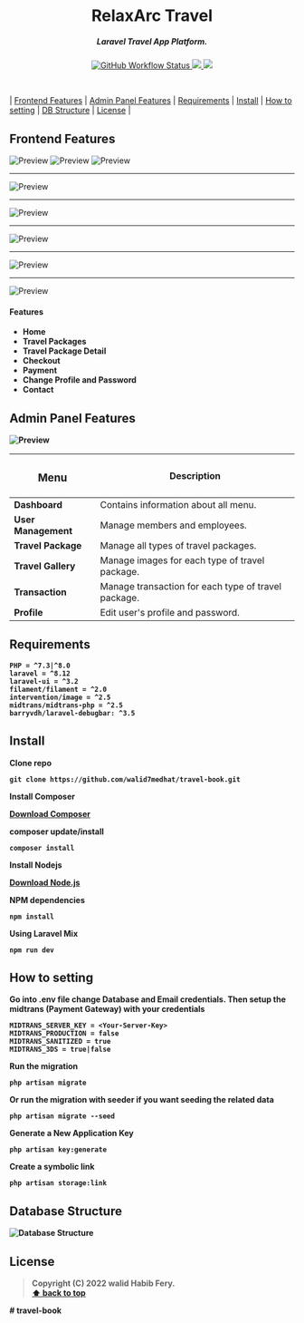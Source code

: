<!-- <p align="center">
<img align="center" src="http://ForTheBadge.com/images/badges/built-with-love.svg"> <img align="center" src="http://ForTheBadge.com/images/badges/makes-people-smile.svg"> <img align="center" src="http://ForTheBadge.com/images/badges/built-by-developers.svg">
</p>

# Laravel Travel App Platform

This is a travel app platform I made mostly using Laravel ^8.12 -->

<h1 align="center">
RelaxArc Travel
</h1>

<h5 align="center">
Laravel Travel App Platform.
</h5>

<p align="center">
    <a href="https://github.com/walid7medhat/travel book/actions/workflows/test.yml">
    <img alt="GitHub Workflow Status" src="https://img.shields.io/github/actions/workflow/status/walid7medhat/relaxarc-travel/test.yml?logo=github">
    <a href="https://www.php.net">
        <img src="https://img.shields.io/badge/php-%3E%3D8.1-%23777BB4" />
    </a>
    <a href="https://laravel.com">
        <img src="https://img.shields.io/badge/laravel-8.x-%23EC4E3D" />
    </a>
</p>

</br>

| [Frontend Features][] | [Admin Panel Features][] | [Requirements][] | [Install][] | [How to setting][] | [DB Structure][] | [License][] |

## Frontend Features

<img src="public/assets/front-1.png" alt="Preview"/>
<img src="public/assets/front-2.png" alt="Preview"/>
<img src="public/assets/front-3.png" alt="Preview"/>
<hr>
<img src="public/assets/front-4.png" alt="Preview"/>
<hr>
<img src="public/assets/front-5.png" alt="Preview"/>
<hr>
<img src="public/assets/front-6.png" alt="Preview"/>
<hr>
<img src="public/assets/front-7.png" alt="Preview"/>
<hr>
<img src="public/assets/front-8.png" alt="Preview"/>

#### Features

-   <b> Home
-   <b> Travel Packages
-   <b> Travel Package Detail
-   <b> Checkout
-   <b> Payment
-   <b> Change Profile and Password
-   <b> Contact

## Admin Panel Features

<img src="public/assets/admin-panel.png" alt="Preview"/>

| <h3>Menu </h3>     | Description                                             |
| ------------------ | ------------------------------------------------------- |
| <b>Dashboard       | </b>Contains information about all menu.                |
| <b>User Management | </b>Manage members and employees.                       |
| <b>Travel Package  | </b>Manage all types of travel packages.                |
| <b>Travel Gallery  | </b>Manage images for each type of travel package.      |
| <b>Transaction     | </b>Manage transaction for each type of travel package. |
| <b>Profile         | </b>Edit user's profile and password.                   |

## Requirements

    PHP = ^7.3|^8.0
    laravel = ^8.12
    laravel-ui = ^3.2
    filament/filament = ^2.0
    intervention/image = ^2.5
    midtrans/midtrans-php = ^2.5
    barryvdh/laravel-debugbar: ^3.5

## Install

Clone repo

```
git clone https://github.com/walid7medhat/travel-book.git
```

Install Composer

[Download Composer](https://getcomposer.org/download/)

composer update/install

```
composer install
```

Install Nodejs

[Download Node.js](https://nodejs.org/en/download/)

NPM dependencies

```
npm install
```

Using Laravel Mix

```
npm run dev
```

## How to setting

Go into .env file change Database and Email credentials.
Then setup the midtrans (Payment Gateway) with your credentials

```
MIDTRANS_SERVER_KEY = <Your-Server-Key>
MIDTRANS_PRODUCTION = false
MIDTRANS_SANITIZED = true
MIDTRANS_3DS = true|false
```

Run the migration

```
php artisan migrate
```

Or run the migration with seeder if you want seeding the related data

```
php artisan migrate --seed
```

Generate a New Application Key

```
php artisan key:generate
```

Create a symbolic link

```
php artisan storage:link
```

## Database Structure

<img src="public/assets/erd.png" alt="Database Structure">

## License

> Copyright (C) 2022 walid Habib Fery.  
> **[⬆ back to top](#laravel-travel-app-platform)**

[Frontend Features]: #frontend-features
[Admin Panel Features]: #admin-panel-features
[Requirements]: #requirements
[Install]: #install
[How to setting]: #how-to-setting
[DB Structure]: #database-structure
[License]: #license

#   t r a v e l - b o o k 
 
 
